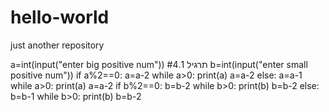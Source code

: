# hello-world
just another repository

a=int(input("enter big positive num"))      #תרגיל 4.1
b=int(input("enter small positive num"))
if a%2==0:
    a=a-2
    while a>0:
        print(a)
        a=a-2
else:
    a=a-1
    while a>0:
        print(a)
        a=a-2
if b%2==0:
    b=b-2
    while b>0:
        print(b)
        b=b-2
else:
    b=b-1
    while b>0:
        print(b)
        b=b-2
        

